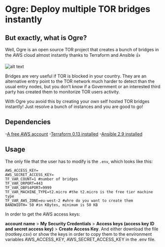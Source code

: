 # Ogre: Deploy multiple TOR bridges instantly

## But exactly, what is Ogre?

Well, Ogre is an open source TOR project that creates a bunch of bridges in the AWS cloud almost instantly thanks to Terraform and Ansible :+1:

![alt text]()

Bridges are very useful if TOR is blocked in your country. They are an alternative entry point to the TOR network much harder to detect than the usual entry nodes, but you don’t know if a Government or an interested third party has created them to monitorize TOR users activity.

With Ogre you avoid this by creating your *own* self hosted TOR bridges instantly! Just resolve a bunch of instances and you are good to go!

## Dependencies

-[A free AWS account](https://aws.amazon.com/es/premiumsupport/knowledge-center/create-and-activate-aws-account/)
-[Terraform 0.13 installed](https://github.com/hashicorp/terraform/tree/v0.13.5) 
-[Ansible 2.9 installed](https://stackoverflow.com/questions/60523088/how-to-install-ansible-2-9-on-ubuntu-18-04-and-utilize-python3)

## Usage

The only file that the user has to modify is the `.env`, which looks like this:

```
AWS_ACCESS_KEY= 
AWS_SECRET_ACCESS_KEY= 
TF_VAR_COUNT=1 #number of bridges
TF_VAR_ORPORT=443 
TF_VAR_OBFS4PORT=9999
TF_VAR_MACHINE_TYPE=t2.micro #the t2.micro is the free tier machine type
TF_VAR_AWS_ZONE=eu-west-2 #whre do you want to create them
BANDWIDTH= 50 #in KBytes, minimum is 50 KB
```

In order to get the AWS access keys:

**account name** > **My Security Credentials** > **Access keys (access key ID and secret access key)** > **Create Access Key**. And either download the file (rootkey.csv) or show the keys in order to copy them to the environment variables AWS_ACCESS_KEY, AWS_SECRET_ACCESS_KEY in the .env file.

